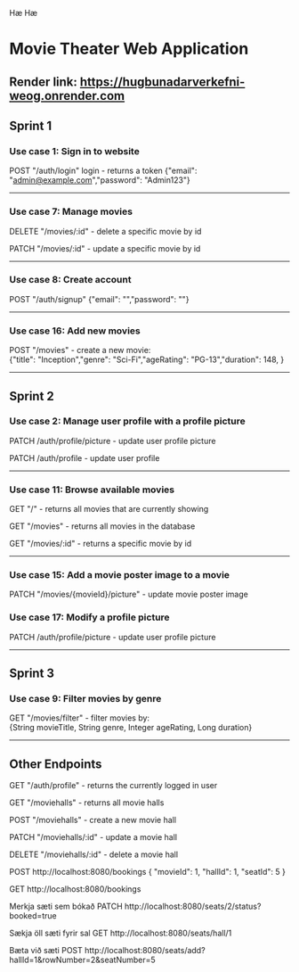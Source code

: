 Hæ
Hæ

# Movie Theater Web Application

## Render link: https://hugbunadarverkefni-weog.onrender.com

## Sprint 1

### Use case 1: Sign in to website

POST "/auth/login" login - returns a token
{"email": "admin@example.com","password": "Admin123"}

---

### Use case 7: Manage movies

DELETE "/movies/:id" - delete a specific movie by id

PATCH "/movies/:id" - update a specific movie by id

---

### Use case 8: Create account

POST "/auth/signup"
{"email": "","password": ""}

---

### Use case 16: Add new movies

POST "/movies" - create a new movie: <br>
{"title": "Inception","genre": "Sci-Fi","ageRating": "PG-13","duration": 148, }

---

## Sprint 2

### Use case 2: Manage user profile with a profile picture

PATCH /auth/profile/picture - update user profile picture

PATCH /auth/profile - update user profile

---

### Use case 11: Browse available movies

GET "/" - returns all movies that are currently showing

GET "/movies" - returns all movies in the database

GET "/movies/:id" - returns a specific movie by id

---

### Use case 15: Add a movie poster image to a movie

PATCH "/movies/{movieId}/picture" - update movie poster image

### Use case 17: Modify a profile picture

PATCH /auth/profile/picture - update user profile picture

---

## Sprint 3

### Use case 9: Filter movies by genre

GET "/movies/filter" - filter movies by: <br>{String movieTitle, String genre, Integer ageRating, Long duration}

---

## Other Endpoints
GET "/auth/profile" - returns the currently logged in user

GET "/moviehalls" - returns all movie halls

POST "/moviehalls" - create a new movie hall

PATCH "/moviehalls/:id" - update a movie hall

DELETE "/moviehalls/:id" - delete a movie hall

POST http://localhost:8080/bookings
{
  "movieId": 1,
  "hallId": 1,
  "seatId": 5
}

GET http://localhost:8080/bookings

Merkja sæti sem bókað
PATCH http://localhost:8080/seats/2/status?booked=true

Sækja öll sæti fyrir sal
GET http://localhost:8080/seats/hall/1

Bæta við sæti
POST http://localhost:8080/seats/add?hallId=1&rowNumber=2&seatNumber=5


